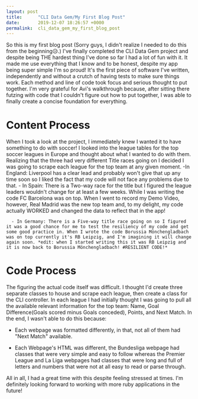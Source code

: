 ```yaml
---
layout: post
title:      "CLI Data Gem/My First Blog Post"
date:       2019-12-07 18:26:57 +0000
permalink:  cli_data_gem_my_first_blog_post
---
```



So this is my first blog post (Sorry guys, I didn't realize I needed to do this from the beginning😥.) I've finally completed the CLI Data Gem project and despite being THE hardest thing I've done so far I had a lot of fun with it. It made me use everything that I know and to be honest, despite my app being super simple I'm so proud! It's the first piece of software I've written, independently and without a crutch of having tests to make sure things work. 
Each method and line of code took focus and serious thought to put together. I'm very grateful for Avi's walkthrough because, after sitting there futzing with code that I couldn't figure out how to put together, I was able to finally create a concise foundation for everything.

# Content Process
When I took a look at the project, I immediately knew I wanted it to have something to do with soccer! I looked into the league tables for the top soccer leagues in Europe and thought about what I wanted to do with them. Realizing that the three had very different Title races going on I decided I was going to scrape each league for the top team at any given moment.
-In England: Liverpool has a clear lead and probably won't give that up any time soon so I liked the fact that my code will not face any problems due to that.
       - In Spain: There is a Two-way race for the title but I figured the league leaders wouldn't change for at least a few                  weeks. While I was writing the code FC Barcelona was on top. When I went to record my Demo Video, however,                 Real Madrid was the new top team and, to my delight, my code actually WORKED and changed the data to reflect             that in the app!
       
      - In Germany: There is a Five-way title race going on so I figured it was a good chance for me to test the resiliency of my code and get some good practice in. When I wrote the code Borussia Mönchengladbach was on top currently it's RB Leipzig, and I'm imagining it will change again soon. *edit: when I started writing this it was RB Leipzig and it is now back to Borussia Mönchengladbach! #RESILIENT CODE!*

# Code Process
The figuring the actual code itself was difficult. I thought I'd create three separate classes to house and scrape each league, then create a class for the CLI controller. In each league I had initially thought I was going to pull all the available relevant information for the top team: Name, Goal Difference(Goals scored minus Goals conceded), Points, and Next Match. In the end, I wasn't able to do this because:

   - Each webpage was formatted differently, in that, not all of them had "Next Match" available.

   - Each Webpage's HTML was different, the Bundesliga webpage had classes that were very simple and easy to                     follow whereas the Premier League and La Liga webpages had classes that were long and full of letters and                         numbers that were not at all easy to read or parse through.

All in all, I had a great time with this despite feeling stressed at times. I'm definitely looking forward to working with more ruby applications in the future!




 
